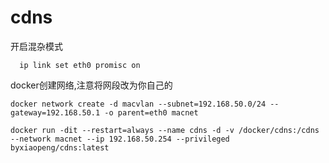 # cdns

开启混杂模式

`` 
ip link set eth0 promisc on``

docker创建网络,注意将网段改为你自己的

``docker network create -d macvlan --subnet=192.168.50.0/24 --gateway=192.168.50.1 -o parent=eth0 macnet``

``docker run -dit --restart=always --name cdns -d -v /docker/cdns:/cdns --network macnet --ip 192.168.50.254 --privileged byxiaopeng/cdns:latest``
